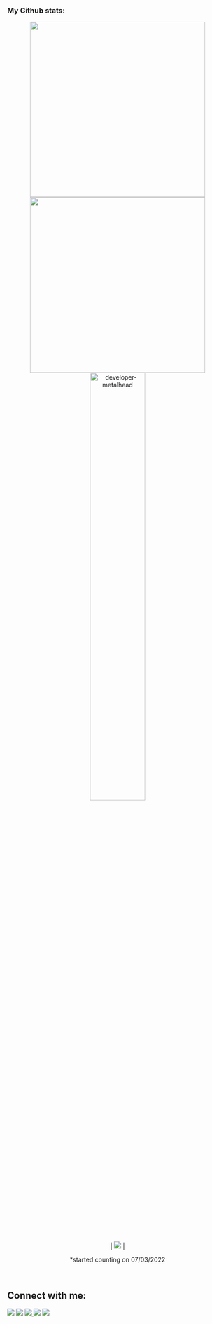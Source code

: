 ###  My Github stats:
  

<div align=center>
  <img width="400" src="https://github-readme-stats.vercel.app/api?username=farildev&theme=tokyonight&show_icons=true&hide_border=true&count_private=true" />
  <img width="400"  src="https://github-readme-streak-stats.herokuapp.com?user=farildev&theme=tokyonight&hide_border=true" />
  <img align="left"><img width="50%" src="https://github-readme-stats.vercel.app/api/top-langs/?username=anuraghazra&layout=compact)](https://github.com/anuraghazra/github-readme-stats" alt="developer-metalhead" />  

</div>
 

<br>

<div align=center>
  
  | ![](https://komarev.com/ghpvc/?username=farildev&color=blue) |
 
  *started counting on 07/03/2022
  
</div>

<!-- <div align=center>
  <img width="350" src="![Faril's GitHub stats](https://github-readme-stats.vercel.app/api?username=farildev&theme=dark&show_icons=true)" />
</div> -->

<br>

[//]: # (started counting on 07/03/2022)






## Connect with me:

<p align = "center">

[<img src="https://img.shields.io/badge/Facebook-1877F2?style=for-the-badge&logo=facebook&logoColor=white" />](https://www.facebook.com/faril.memmedov.9/)
[<img src="https://img.shields.io/badge/Twitter-1DA1F2?style=for-the-badge&logo=twitter&logoColor=white" />](https://twitter.com/farilmammadov) 
  <a href="mailto:memmedovfaril@gmail.com">
    <img src="https://img.shields.io/badge/Gmail-D14836?style=for-the-badge&logo=gmail&logoColor=white" />
  </a>[<img src="	https://img.shields.io/badge/LinkedIn-0077B5?style=for-the-badge&logo=linkedin&logoColor=white" />](https://www.linkedin.com/in/faril-məmmədov-8065a0232/)
[<img src="https://img.shields.io/badge/Instagram-E4405F?style=for-the-badge&logo=instagram&logoColor=white" />](https://www.instagram.com/thephareell/)
</p>

<br />
<br />


</p>
